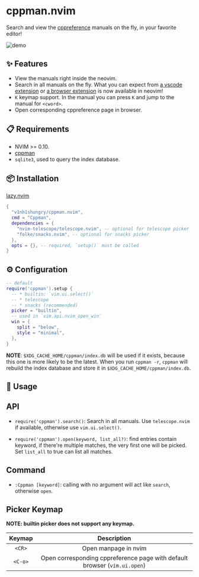 # cppman.nvim

Search and view the [cppreference](https://en.cppreference.com/) manuals on the fly, in your favorite editor!

![demo](https://user-images.githubusercontent.com/98312435/256980587-be86148a-1e35-4b2a-85d0-f905782746ab.gif)

## ✨ Features

* View the manuals right inside the neovim.
* Search in all manuals on the fly. What you can expect from [a vscode extension](https://github.com/Guyutongxue/VSC_CppReference) or [a browser extension](https://github.com/huhu/cpp-search-extension) is now available in neovim!
* `K` keymap support. In the manual you can press `K` and jump to the manual for `<cword>`.
* Open corresponding cppreference page in browser.

## 📋 Requirements

* NVIM >= 0.10.
* [cppman](https://github.com/aitjcize/cppman)
* `sqlite3`, used to query the index database.

## 📦 Installation

[lazy.nvim](https://github.com/folke/lazy.nvim)
```lua
{
  "v1nh1shungry/cppman.nvim",
  cmd = "Cppman",
  dependencies = {
    "nvim-telescope/telescope.nvim", -- optional for telescope picker
    "folke/snacks.nvim", -- optional for snacks picker
  },
  opts = {}, -- required, `setup()` must be called
}
```

## ⚙️ Configuration

```lua
-- default
require('cppman').setup {
  -- * builtin: `vim.ui.select()`
  -- * telescope
  -- * snacks (recommended)
  picker = "builtin",
  -- used in `vim.api.nvim_open_win`
  win = {
    split = "below",
    style = "minimal",
  },
}
```

**NOTE**: `$XDG_CACHE_HOME/cppman/index.db` will be used if it exists, because this one is more likely to be the latest. When you run `cppman -r`, `cppman` will rebuild the index database and store it in `$XDG_CACHE_HOME/cppman/index.db`.

## 🚀 Usage

## API

* `require('cppman').search()`: Search in all manuals. Use `telescope.nvim` if available, otherwise use `vim.ui.select()`.

* `require('cppman').open(keyword, list_all?)`: find entries contain keyword, if there're multiple matches, the very first one will be picked. Set `list_all` to true can list all matches.

## Command

* `:Cppman [keyword]`: calling with no argument will act like `search`, otherwise `open`.

## Picker Keymap

**NOTE: builtin picker does not support any keymap.**

|  Keymap |                                Description                                |
|:-------:|:-------------------------------------------------------------------------:|
|  `<CR>` |                            Open manpage in nvim                           |
| `<C-o>` | Open corresponding cppreference page with default browser (`vim.ui.open`) |
